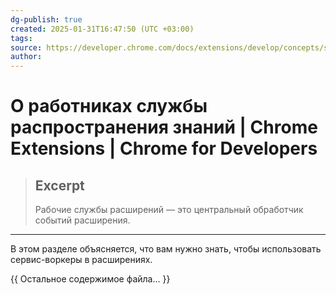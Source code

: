 ```yaml
---
dg-publish: true
created: 2025-01-31T16:47:50 (UTC +03:00)
tags: 
source: https://developer.chrome.com/docs/extensions/develop/concepts/service-workers?hl=ru
author:
---
```


# О работниках службы распространения знаний  |  Chrome Extensions  |  Chrome for Developers

> ## Excerpt
> Рабочие службы расширений — это центральный обработчик событий расширения.

---
В этом разделе объясняется, что вам нужно знать, чтобы использовать сервис-воркеры в расширениях.

{{ Остальное содержимое файла... }} 